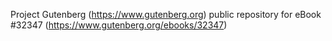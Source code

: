 Project Gutenberg (https://www.gutenberg.org) public repository for eBook #32347 (https://www.gutenberg.org/ebooks/32347)
